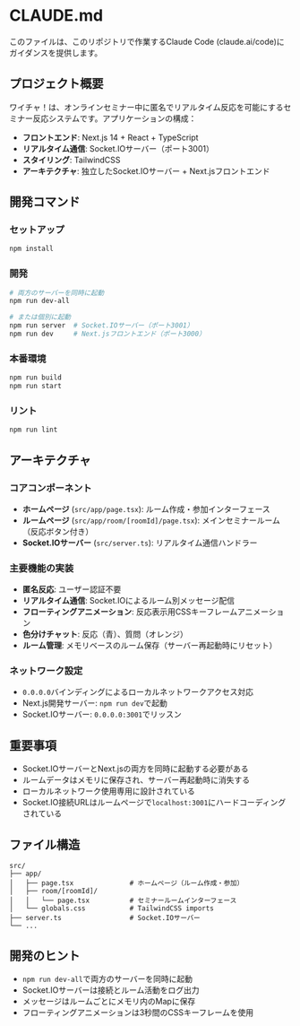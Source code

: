 # CLAUDE.md

このファイルは、このリポジトリで作業するClaude Code (claude.ai/code)にガイダンスを提供します。

## プロジェクト概要

ワイチャ！は、オンラインセミナー中に匿名でリアルタイム反応を可能にするセミナー反応システムです。アプリケーションの構成：

- **フロントエンド**: Next.js 14 + React + TypeScript
- **リアルタイム通信**: Socket.IOサーバー（ポート3001）
- **スタイリング**: TailwindCSS
- **アーキテクチャ**: 独立したSocket.IOサーバー + Next.jsフロントエンド

## 開発コマンド

### セットアップ
```bash
npm install
```

### 開発
```bash
# 両方のサーバーを同時に起動
npm run dev-all

# または個別に起動
npm run server  # Socket.IOサーバー（ポート3001）
npm run dev     # Next.jsフロントエンド（ポート3000）
```

### 本番環境
```bash
npm run build
npm run start
```

### リント
```bash
npm run lint
```

## アーキテクチャ

### コアコンポーネント
- **ホームページ** (`src/app/page.tsx`): ルーム作成・参加インターフェース
- **ルームページ** (`src/app/room/[roomId]/page.tsx`): メインセミナールーム（反応ボタン付き）
- **Socket.IOサーバー** (`src/server.ts`): リアルタイム通信ハンドラー

### 主要機能の実装
- **匿名反応**: ユーザー認証不要
- **リアルタイム通信**: Socket.IOによるルーム別メッセージ配信
- **フローティングアニメーション**: 反応表示用CSSキーフレームアニメーション
- **色分けチャット**: 反応（青）、質問（オレンジ）
- **ルーム管理**: メモリベースのルーム保存（サーバー再起動時にリセット）

### ネットワーク設定
- `0.0.0.0`バインディングによるローカルネットワークアクセス対応
- Next.js開発サーバー: `npm run dev`で起動
- Socket.IOサーバー: `0.0.0.0:3001`でリッスン

## 重要事項

- Socket.IOサーバーとNext.jsの両方を同時に起動する必要がある
- ルームデータはメモリに保存され、サーバー再起動時に消失する
- ローカルネットワーク使用専用に設計されている
- Socket.IO接続URLはルームページで`localhost:3001`にハードコーディングされている

## ファイル構造

```
src/
├── app/
│   ├── page.tsx              # ホームページ（ルーム作成・参加）
│   ├── room/[roomId]/
│   │   └── page.tsx          # セミナールームインターフェース
│   └── globals.css           # TailwindCSS imports
├── server.ts                 # Socket.IOサーバー
└── ...
```

## 開発のヒント

- `npm run dev-all`で両方のサーバーを同時に起動
- Socket.IOサーバーは接続とルーム活動をログ出力
- メッセージはルームごとにメモリ内のMapに保存
- フローティングアニメーションは3秒間のCSSキーフレームを使用